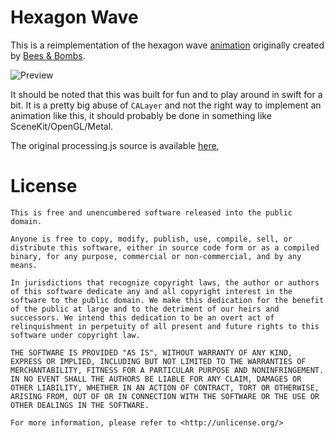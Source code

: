 # Hexagon Wave 

This is a reimplementation of the hexagon wave [animation](http://beesandbombs.tumblr.com/post/97231279204/hexagon-wave) originally created by [Bees & Bombs](http://beesandbombs.tumblr.com/). 

![Preview](http://f.cl.ly/items/3W2K150K0P39231L2w36/anim3.gif)

It should be noted that this was built for fun and to play around in swift for a bit. It is a pretty big abuse of `CALayer` and not the right way to implement an animation like this, it should probably be done in something like SceneKit/OpenGL/Metal.

The original processing.js source is available [here](https://gist.github.com/anonymous/63fe6aefc1e05422b6ef), 

# License

````
This is free and unencumbered software released into the public domain.

Anyone is free to copy, modify, publish, use, compile, sell, or
distribute this software, either in source code form or as a compiled
binary, for any purpose, commercial or non-commercial, and by any
means.

In jurisdictions that recognize copyright laws, the author or authors
of this software dedicate any and all copyright interest in the
software to the public domain. We make this dedication for the benefit
of the public at large and to the detriment of our heirs and
successors. We intend this dedication to be an overt act of
relinquishment in perpetuity of all present and future rights to this
software under copyright law.

THE SOFTWARE IS PROVIDED "AS IS", WITHOUT WARRANTY OF ANY KIND,
EXPRESS OR IMPLIED, INCLUDING BUT NOT LIMITED TO THE WARRANTIES OF
MERCHANTABILITY, FITNESS FOR A PARTICULAR PURPOSE AND NONINFRINGEMENT.
IN NO EVENT SHALL THE AUTHORS BE LIABLE FOR ANY CLAIM, DAMAGES OR
OTHER LIABILITY, WHETHER IN AN ACTION OF CONTRACT, TORT OR OTHERWISE,
ARISING FROM, OUT OF OR IN CONNECTION WITH THE SOFTWARE OR THE USE OR
OTHER DEALINGS IN THE SOFTWARE.

For more information, please refer to <http://unlicense.org/>
````
